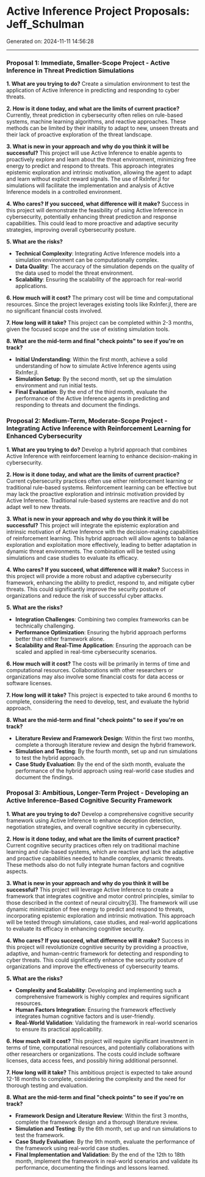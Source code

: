 # Active Inference Project Proposals: Jeff_Schulman

Generated on: 2024-11-11 14:56:28

---

### Proposal 1: Immediate, Smaller-Scope Project - Active Inference in Threat Prediction Simulations

**1. What are you trying to do?**
Create a simulation environment to test the application of Active Inference in predicting and responding to cyber threats.

**2. How is it done today, and what are the limits of current practice?**
Currently, threat prediction in cybersecurity often relies on rule-based systems, machine learning algorithms, and reactive approaches. These methods can be limited by their inability to adapt to new, unseen threats and their lack of proactive exploration of the threat landscape.

**3. What is new in your approach and why do you think it will be successful?**
This project will use Active Inference to enable agents to proactively explore and learn about the threat environment, minimizing free energy to predict and respond to threats. This approach integrates epistemic exploration and intrinsic motivation, allowing the agent to adapt and learn without explicit reward signals. The use of RxInfer.jl for simulations will facilitate the implementation and analysis of Active Inference models in a controlled environment.

**4. Who cares? If you succeed, what difference will it make?**
Success in this project will demonstrate the feasibility of using Active Inference in cybersecurity, potentially enhancing threat prediction and response capabilities. This could lead to more proactive and adaptive security strategies, improving overall cybersecurity posture.

**5. What are the risks?**
- **Technical Complexity**: Integrating Active Inference models into a simulation environment can be computationally complex.
- **Data Quality**: The accuracy of the simulation depends on the quality of the data used to model the threat environment.
- **Scalability**: Ensuring the scalability of the approach for real-world applications.

**6. How much will it cost?**
The primary cost will be time and computational resources. Since the project leverages existing tools like RxInfer.jl, there are no significant financial costs involved.

**7. How long will it take?**
This project can be completed within 2-3 months, given the focused scope and the use of existing simulation tools.

**8. What are the mid-term and final "check points" to see if you're on track?**
- **Initial Understanding**: Within the first month, achieve a solid understanding of how to simulate Active Inference agents using RxInfer.jl.
- **Simulation Setup**: By the second month, set up the simulation environment and run initial tests.
- **Final Evaluation**: By the end of the third month, evaluate the performance of the Active Inference agents in predicting and responding to threats and document the findings.

### Proposal 2: Medium-Term, Moderate-Scope Project - Integrating Active Inference with Reinforcement Learning for Enhanced Cybersecurity

**1. What are you trying to do?**
Develop a hybrid approach that combines Active Inference with reinforcement learning to enhance decision-making in cybersecurity.

**2. How is it done today, and what are the limits of current practice?**
Current cybersecurity practices often use either reinforcement learning or traditional rule-based systems. Reinforcement learning can be effective but may lack the proactive exploration and intrinsic motivation provided by Active Inference. Traditional rule-based systems are reactive and do not adapt well to new threats.

**3. What is new in your approach and why do you think it will be successful?**
This project will integrate the epistemic exploration and intrinsic motivation of Active Inference with the decision-making capabilities of reinforcement learning. This hybrid approach will allow agents to balance exploration and exploitation more effectively, leading to better adaptation in dynamic threat environments. The combination will be tested using simulations and case studies to evaluate its efficacy.

**4. Who cares? If you succeed, what difference will it make?**
Success in this project will provide a more robust and adaptive cybersecurity framework, enhancing the ability to predict, respond to, and mitigate cyber threats. This could significantly improve the security posture of organizations and reduce the risk of successful cyber attacks.

**5. What are the risks?**
- **Integration Challenges**: Combining two complex frameworks can be technically challenging.
- **Performance Optimization**: Ensuring the hybrid approach performs better than either framework alone.
- **Scalability and Real-Time Application**: Ensuring the approach can be scaled and applied in real-time cybersecurity scenarios.

**6. How much will it cost?**
The costs will be primarily in terms of time and computational resources. Collaborations with other researchers or organizations may also involve some financial costs for data access or software licenses.

**7. How long will it take?**
This project is expected to take around 6 months to complete, considering the need to develop, test, and evaluate the hybrid approach.

**8. What are the mid-term and final "check points" to see if you're on track?**
- **Literature Review and Framework Design**: Within the first two months, complete a thorough literature review and design the hybrid framework.
- **Simulation and Testing**: By the fourth month, set up and run simulations to test the hybrid approach.
- **Case Study Evaluation**: By the end of the sixth month, evaluate the performance of the hybrid approach using real-world case studies and document the findings.

### Proposal 3: Ambitious, Longer-Term Project - Developing an Active Inference-Based Cognitive Security Framework

**1. What are you trying to do?**
Develop a comprehensive cognitive security framework using Active Inference to enhance deception detection, negotiation strategies, and overall cognitive security in cybersecurity.

**2. How is it done today, and what are the limits of current practice?**
Current cognitive security practices often rely on traditional machine learning and rule-based systems, which are reactive and lack the adaptive and proactive capabilities needed to handle complex, dynamic threats. These methods also do not fully integrate human factors and cognitive aspects.

**3. What is new in your approach and why do you think it will be successful?**
This project will leverage Active Inference to create a framework that integrates cognitive and motor control principles, similar to those described in the context of neural circuitry[3]. The framework will use dynamic minimization of free energy to predict and respond to threats, incorporating epistemic exploration and intrinsic motivation. This approach will be tested through simulations, case studies, and real-world applications to evaluate its efficacy in enhancing cognitive security.

**4. Who cares? If you succeed, what difference will it make?**
Success in this project will revolutionize cognitive security by providing a proactive, adaptive, and human-centric framework for detecting and responding to cyber threats. This could significantly enhance the security posture of organizations and improve the effectiveness of cybersecurity teams.

**5. What are the risks?**
- **Complexity and Scalability**: Developing and implementing such a comprehensive framework is highly complex and requires significant resources.
- **Human Factors Integration**: Ensuring the framework effectively integrates human cognitive factors and is user-friendly.
- **Real-World Validation**: Validating the framework in real-world scenarios to ensure its practical applicability.

**6. How much will it cost?**
This project will require significant investment in terms of time, computational resources, and potentially collaborations with other researchers or organizations. The costs could include software licenses, data access fees, and possibly hiring additional personnel.

**7. How long will it take?**
This ambitious project is expected to take around 12-18 months to complete, considering the complexity and the need for thorough testing and evaluation.

**8. What are the mid-term and final "check points" to see if you're on track?**
- **Framework Design and Literature Review**: Within the first 3 months, complete the framework design and a thorough literature review.
- **Simulation and Testing**: By the 6th month, set up and run simulations to test the framework.
- **Case Study Evaluation**: By the 9th month, evaluate the performance of the framework using real-world case studies.
- **Final Implementation and Validation**: By the end of the 12th to 18th month, implement the framework in real-world scenarios and validate its performance, documenting the findings and lessons learned.